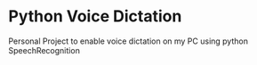# Python Voice Dictation
Personal Project to enable voice dictation on my PC using python SpeechRecognition
